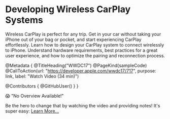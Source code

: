 # Developing Wireless CarPlay Systems

Wireless CarPlay is perfect for any trip. Get in your car without taking your iPhone out of your bag or pocket, and start experiencing CarPlay effortlessly. Learn how to design your CarPlay system to connect wirelessly to iPhone. Understand hardware requirements, best practices for a great user experience, and how to optimize the pairing and reconnection process.

@Metadata {
   @TitleHeading("WWDC17")
   @PageKind(sampleCode)
   @CallToAction(url: "https://developer.apple.com/wwdc17/717", purpose: link, label: "Watch Video (34 min)")

   @Contributors {
      @GitHubUser(<replace this with your GitHub handle>)
   }
}

😱 "No Overview Available!"

Be the hero to change that by watching the video and providing notes! It's super easy:
 [Learn More…](https://wwdcnotes.github.io/WWDCNotes/documentation/wwdcnotes/contributing)
